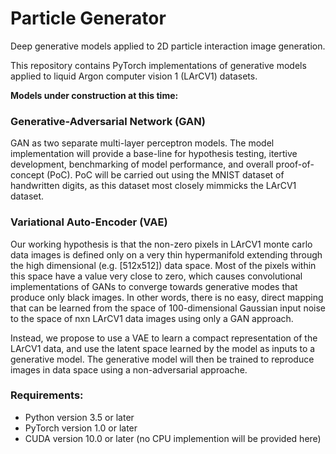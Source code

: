 # Particle Generator
Deep generative models applied to 2D particle interaction image generation.

This repository contains PyTorch implementations of generative models applied to liquid Argon computer vision 1 (LArCV1) datasets.

**Models under construction at this time:**

### Generative-Adversarial Network (GAN)
GAN as two separate multi-layer perceptron models. The model implementation will provide a base-line for hypothesis testing, itertive development, benchmarking of model performance, and overall proof-of-concept (PoC). PoC will be carried out using the MNIST dataset of handwritten digits, as this dataset most closely mimmicks the LArCV1 dataset. 

### Variational Auto-Encoder (VAE)
Our working hypothesis is that the non-zero pixels in LArCV1 monte carlo data images is defined only on a very thin hypermanifold extending through the high dimensional (e.g. [512x512]) data space. Most of the pixels within this space have a value very close to zero, which causes convolutional implementations of GANs to converge towards generative modes that produce only black images. In other words, there is no easy, direct mapping that can be learned from the space of 100-dimensional Gaussian input noise to the space of nxn LArCV1 data images using only a GAN approach.

Instead, we propose to use a VAE to learn a compact representation of the LArCV1 data, and use the latent space learned by the model as inputs to a generative model. The generative model will then be trained to reproduce images in data space using a non-adversarial approache.


### Requirements:
- Python version 3.5 or later
- PyTorch version 1.0 or later
- CUDA version 10.0 or later (no CPU implemention will be provided here)

